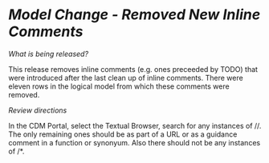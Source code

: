 # *Model Change - Removed New Inline Comments*

_What is being released?_

This release removes inline comments (e.g. ones preceeded by TODO) that were introduced after the last clean up of inline comments.  There were eleven rows in the logical model from which these comments were removed.

_Review directions_

In the CDM Portal, select the Textual Browser, search for any instances of //.  The only remaining ones should be as part of a URL or as a guidance comment in a function or synonyum.  Also there should not be any instances of /*.

